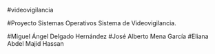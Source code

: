 #videovigilancia

#Proyecto Sistemas Operativos Sistema de Videovigilancia.

#Miguel Ángel Delgado Hernández
#José Alberto Mena García
#Eliana Abdel Majid Hassan


